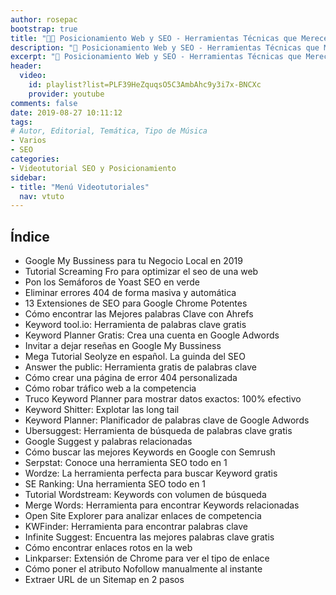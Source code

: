 ```yaml
---
author: rosepac
bootstrap: true
title: "👨‍🏫 Posicionamiento Web y SEO - Herramientas Técnicas que Merecen la Pena"
description: "🚀 Posicionamiento Web y SEO - Herramientas Técnicas que Merecen la Pena"
excerpt: "🚀 Posicionamiento Web y SEO - Herramientas Técnicas que Merecen la Pena"
header:
  video:
    id: playlist?list=PLF39HeZquqsO5C3AmbAhc9y3i7x-BNCXc
    provider: youtube
comments: false
date: 2019-08-27 10:11:12
tags:
# Autor, Editorial, Temática, Tipo de Música
- Varios
- SEO
categories:
- Videotutorial SEO y Posicionamiento
sidebar:
- title: "Menú Videotutoriales"
  nav: vtuto
---
```


## Índice
- Google My Bussiness para tu Negocio Local en 2019
- Tutorial Screaming Fro para optimizar el seo de una web
- Pon los Semáforos de Yoast SEO en verde
- Eliminar errores 404 de forma masiva y automática
- 13 Extensiones de SEO para Google Chrome Potentes
- Cómo encontrar las Mejores palabras Clave con Ahrefs
- Keyword tool.io: Herramienta de palabras clave gratis
- Keyword Planner Gratis: Crea una cuenta en Google Adwords
- Invitar a dejar reseñas en Google My Bussiness
- Mega Tutorial Seolyze en español. La guinda del SEO
- Answer the public: Herramienta gratis de palabras clave
- Cómo crear una página de error 404 personalizada
- Cómo robar tráfico web a la competencia
- Truco Keyword Planner para mostrar datos exactos: 100% efectivo
- Keyword Shitter: Explotar las long tail
- Keyword Planner: Planificador de palabras clave de Google Adwords
- Ubersuggest: Herramienta de búsqueda de palabras clave gratis
- Google Suggest y palabras relacionadas
- Cómo buscar las mejores Keywords en Google con Semrush
- Serpstat: Conoce una herramienta SEO todo en 1
- Wordze: La herramienta perfecta para buscar Keyword gratis
- SE Ranking: Una herramienta SEO todo en 1
- Tutorial Wordstream: Keywords con volumen de búsqueda
- Merge Words: Herramienta para encontrar Keywords relacionadas
- Open Site Explorer para analizar enlaces de competencia
- KWFinder: Herramienta para encontrar palabras clave
- Infinite Suggest: Encuentra las mejores palabras clave gratis
- Cómo encontrar enlaces rotos en la web
- Linkparser: Extensión de Chrome para ver el tipo de enlace
- Cómo poner el atributo Nofollow manualmente al instante
- Extraer URL de un Sitemap en 2 pasos